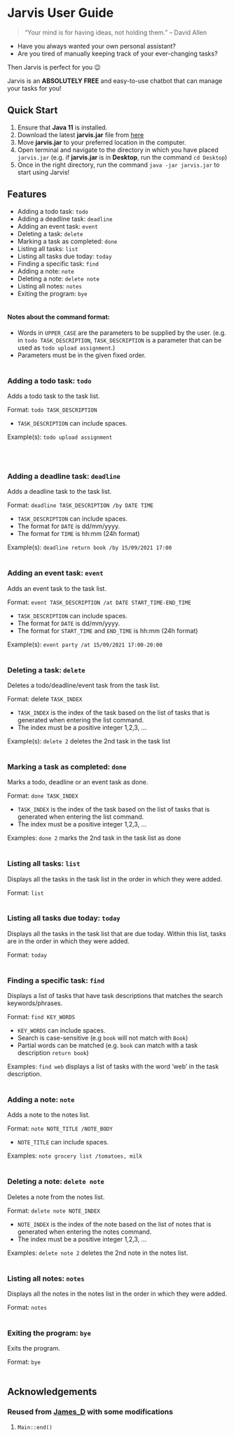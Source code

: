 # Jarvis User Guide
> “Your mind is for having ideas, not holding them.” – David Allen

* Have you always wanted your own personal assistant?
* Are you tired of manually keeping track of your ever-changing tasks?

Then Jarvis is perfect for you 😉

Jarvis is an **ABSOLUTELY FREE** and easy-to-use chatbot that can manage your tasks for you!

## Quick Start
1. Ensure that **Java 11** is installed.
2. Download the latest **jarvis.jar** file from [here](https://github.com/Preshita01/ip/releases/tag/A-Release)
3. Move **jarvis.jar** to your preferred location in the computer.
4. Open terminal and navigate to the directory in which you have placed `jarvis.jar`
   (e.g. if **jarvis.jar** is in **Desktop**, run the command `cd Desktop`)
5. Once in the right directory, run the command `java -jar jarvis.jar` to start using Jarvis!

## Features
* Adding a todo task: `todo`
* Adding a deadline task: `deadline`
* Adding an event task: `event`
* Deleting a task: `delete`
* Marking a task as completed: `done`
* Listing all tasks: `list`
* Listing all tasks due today: `today`
* Finding a specific task: `find`
* Adding a note: `note`
* Deleting a note: `delete note`
* Listing all notes: `notes`
* Exiting the program: `bye`
<br/><br/>
  
#### Notes about the command format:
* Words in `UPPER_CASE` are the parameters to be supplied by the user. 
  (e.g. in `todo TASK_DESCRIPTION`, `TASK_DESCRIPTION` is a parameter that can be used as `todo upload assignment`.)
* Parameters must be in the given fixed order.
<br/><br/>

### Adding a todo task: `todo`
Adds a todo task to the task list.

Format: `todo TASK_DESCRIPTION`
* `TASK_DESCRIPTION` can include spaces.

Example(s): `todo upload assignment`

<br/><br/>

### Adding a deadline task: `deadline`
Adds a deadline task to the task list.

Format: `deadline TASK_DESCRIPTION /by DATE TIME`
* `TASK_DESCRIPTION` can include spaces.
* The format for `DATE` is dd/mm/yyyy.
* The format for `TIME` is hh:mm (24h format)

Example(s):
`deadline return book /by 15/09/2021 17:00`
<br/><br/>

### Adding an event task: `event`
Adds an event task to the task list.

Format: `event TASK_DESCRIPTION /at DATE START_TIME-END_TIME`
*  `TASK_DESCRIPTION` can include spaces.
* The format for `DATE` is dd/mm/yyyy.
* The format for `START_TIME` and `END_TIME` is hh:mm (24h format)

Example(s):
`event party /at 15/09/2021 17:00-20:00`
<br/><br/>

### Deleting a task: `delete`
Deletes a todo/deadline/event task from the task list.

Format: delete `TASK_INDEX`
* `TASK_INDEX` is the index of the task based on the list of tasks that is generated when entering the list command.
* The index must be a positive integer 1,2,3, …

Example(s):
`delete 2` deletes the 2nd task in the task list
<br/><br/>

### Marking a task as completed: `done`
Marks a todo, deadline or an event task as done.

Format: `done TASK_INDEX`
* `TASK_INDEX` is the index of the task based on the list of tasks that is generated when entering the list command.
* The index must be a positive integer 1,2,3, …

Examples:
`done 2` marks the 2nd task in the task list as done
<br/><br/>

### Listing all tasks: `list`
Displays all the tasks in the task list in the order in which they were added.

Format: `list`
<br/><br/>

### Listing all tasks due today: `today`
Displays all the tasks in the task list that are due today. Within this list, tasks are in the order in which they 
were added.

Format: `today`
<br/><br/>

### Finding a specific task: `find`
Displays a list of tasks that have task descriptions that matches the search keywords/phrases.

Format: `find KEY_WORDS`
* `KEY_WORDS` can include spaces.
* Search is case-sensitive (e.g `book` will not match with `Book`)
* Partial words can be matched (e.g. `book` can match with a task description `return book`)

Examples:
`find web` displays a list of tasks with the word ‘web’ in the task description.
<br/><br/>

### Adding a note: `note`
Adds a note to the notes list.

Format: `note NOTE_TITLE /NOTE_BODY`
* `NOTE_TITLE` can include spaces.

Examples: `note grocery list /tomatoes, milk`
<br/><br/>

### Deleting a note: `delete note`
Deletes a note from the notes list.

Format: `delete note NOTE_INDEX`
* `NOTE_INDEX` is the index of the note based on the list of notes that is generated when entering the notes command.
* The index must be a positive integer 1,2,3, …

Examples: `delete note 2` deletes the 2nd note in the notes list.
<br/><br/>

### Listing all notes: `notes`
Displays all the notes in the notes list in the order in which they were added.

Format: `notes`
<br/><br/>

### Exiting the program: `bye`
Exits the program.

Format: `bye`
<br/><br/>

## Acknowledgements
### Reused from [James_D](https://stackoverflow.com/questions/27334455/how-to-close-a-stage-after-a-certain-amount-of-time-javafx) with some modifications
1. `Main::end()`

